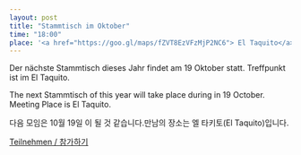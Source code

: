 ```yaml
---
layout: post
title: "Stammtisch im Oktober"
time: "18:00"
place: '<a href="https://goo.gl/maps/fZVT8EzVFzMjP2NC6"> El Taquito</a>'
---
```


Der nächste Stammtisch dieses Jahr findet am 19 Oktober statt. Treffpunkt ist im El Taquito.

The next Stammtisch of this year will take place during in 19 October. Meeting Place is El Taquito.

다음 모임은 10월 19일 이 될 것 같습니다.만남의 장소는 엘 타키토(El Taquito)입니다.

[Teilnehmen / 참가하기](https://nuudel.digitalcourage.de/RzpHJQEyFpJ9xwz4)
